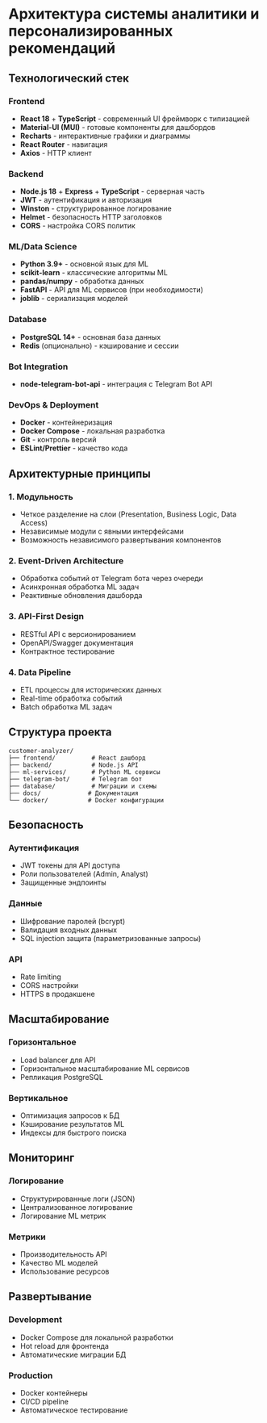 # Архитектура системы аналитики и персонализированных рекомендаций

## Технологический стек

### Frontend
- **React 18** + **TypeScript** - современный UI фреймворк с типизацией
- **Material-UI (MUI)** - готовые компоненты для дашбордов
- **Recharts** - интерактивные графики и диаграммы
- **React Router** - навигация
- **Axios** - HTTP клиент

### Backend
- **Node.js 18** + **Express** + **TypeScript** - серверная часть
- **JWT** - аутентификация и авторизация
- **Winston** - структурированное логирование
- **Helmet** - безопасность HTTP заголовков
- **CORS** - настройка CORS политик

### ML/Data Science
- **Python 3.9+** - основной язык для ML
- **scikit-learn** - классические алгоритмы ML
- **pandas/numpy** - обработка данных
- **FastAPI** - API для ML сервисов (при необходимости)
- **joblib** - сериализация моделей

### Database
- **PostgreSQL 14+** - основная база данных
- **Redis** (опционально) - кэширование и сессии

### Bot Integration
- **node-telegram-bot-api** - интеграция с Telegram Bot API

### DevOps & Deployment
- **Docker** - контейнеризация
- **Docker Compose** - локальная разработка
- **Git** - контроль версий
- **ESLint/Prettier** - качество кода

## Архитектурные принципы

### 1. Модульность
- Четкое разделение на слои (Presentation, Business Logic, Data Access)
- Независимые модули с явными интерфейсами
- Возможность независимого развертывания компонентов

### 2. Event-Driven Architecture
- Обработка событий от Telegram бота через очереди
- Асинхронная обработка ML задач
- Реактивные обновления дашборда

### 3. API-First Design
- RESTful API с версионированием
- OpenAPI/Swagger документация
- Контрактное тестирование

### 4. Data Pipeline
- ETL процессы для исторических данных
- Real-time обработка событий
- Batch обработка ML задач

## Структура проекта

```
customer-analyzer/
├── frontend/          # React дашборд
├── backend/           # Node.js API
├── ml-services/       # Python ML сервисы
├── telegram-bot/      # Telegram бот
├── database/          # Миграции и схемы
├── docs/             # Документация
└── docker/           # Docker конфигурации
```

## Безопасность

### Аутентификация
- JWT токены для API доступа
- Роли пользователей (Admin, Analyst)
- Защищенные эндпоинты

### Данные
- Шифрование паролей (bcrypt)
- Валидация входных данных
- SQL injection защита (параметризованные запросы)

### API
- Rate limiting
- CORS настройки
- HTTPS в продакшене

## Масштабирование

### Горизонтальное
- Load balancer для API
- Горизонтальное масштабирование ML сервисов
- Репликация PostgreSQL

### Вертикальное
- Оптимизация запросов к БД
- Кэширование результатов ML
- Индексы для быстрого поиска

## Мониторинг

### Логирование
- Структурированные логи (JSON)
- Централизованное логирование
- Логирование ML метрик

### Метрики
- Производительность API
- Качество ML моделей
- Использование ресурсов

## Развертывание

### Development
- Docker Compose для локальной разработки
- Hot reload для фронтенда
- Автоматические миграции БД

### Production
- Docker контейнеры
- CI/CD pipeline
- Автоматическое тестирование
